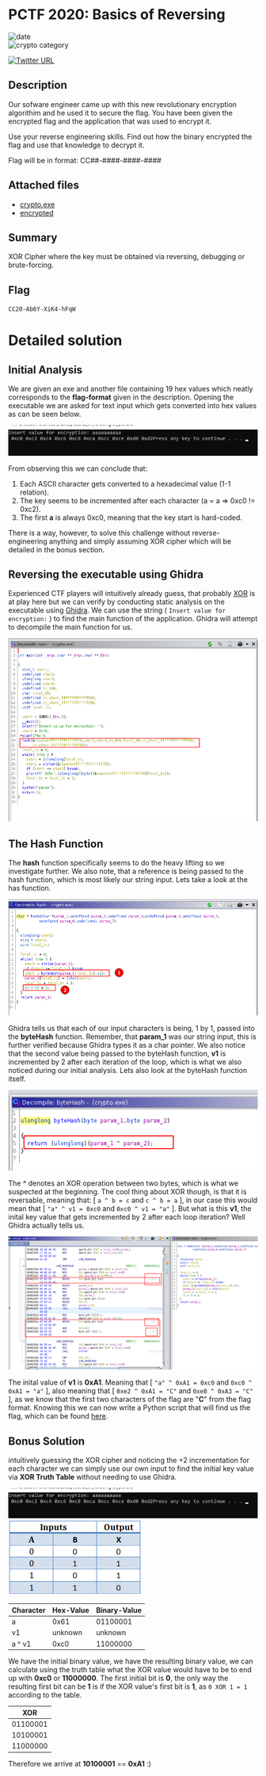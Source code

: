 # PCTF 2020: Basics of Reversing
![date](https://img.shields.io/badge/date-30.12.2020-brightgreen.svg)  
![crypto category](https://img.shields.io/badge/category-reverse-lightgrey.svg)

[![Twitter URL](https://img.shields.io/twitter/url/https/twitter.com/AcerCTF.svg?style=social&label=Follow%20%40AcerCTF)](https://twitter.com/AcerCTF)

## Description
Our sofware engineer came up with this new revolutionary encryption algorithim and he used it to secure the flag. You have been given the encrypted flag and the application that was used to encrypt it.

Use your reverse engineering skills. Find out how the binary encrypted the flag and use that knowledge to decrypt it.

Flag will be in format: CC##-####-####-####

## Attached files
- [crypto.exe](/PCTF/basics_of_reversing/crypto.exe)
- [encrypted](/PCTF/basics_of_reversing/encrypted)

## Summary
XOR Cipher where the key must be obtained via reversing, debugging or brute-forcing.

## Flag
```
CC20-Ab6Y-XiK4-hFqW
```

# Detailed solution
## Initial Analysis
We are given an exe and another file containing 19 hex values which neatly corresponds to the **flag-format** given in the description. Opening the executable we are asked for text input which gets converted into hex values as can be seen below.

![Program output](images/output.png)

From observing this we can conclude that:
  1. Each ASCII character gets converted to a hexadecimal value (1-1 relation).
  2. The key seems to be incremented after each character (a = a => 0xc0 != 0xc2).
  3. The first **a** is always 0xc0, meaning that the key start is hard-coded.

There is a way, however, to solve this challenge without reverse-engineering anything and simply assuming XOR cipher which will be detailed in the bonus section.

## Reversing the executable using Ghidra
Experienced CTF players will intuitively already guess, that probably [XOR](https://en.wikipedia.org/wiki/XOR_cipher) is at play here but we can verify by conducting static analysis on the executable using [Ghidra](https://ghidra-sre.org/). We can use the string ( `Insert value for encryption:` ) to find the main function of the application. Ghidra will attempt to decompile the main function for us.

![Executable main](images/main.png)


## The Hash Function
The **hash** function specifically seems to do the heavy lifting so we investigate further. We also note, that a reference is being passed to the hash function, which is most likely our string input. Lets take a look at the has function.

![Hash Function](images/hash.png)

Ghidra tells us that each of our input characters is being, 1 by 1, passed into the **byteHash** function. Remember, that **param_1** was our string input, this is further verified because Ghidra types it as a char pointer.
We also notice that the second value being passed to the byteHash function, **v1** is incremented by 2 after each iteration of the loop, which is what we also noticed during our initial analysis. Lets also look at the byteHash function itself.

![ByteHash](images/byteHash.png)

The **^** denotes an XOR operation between two bytes, which is what we suspected at the beginning. The cool thing about XOR though, is that it is reversable, meaning that: [ ` a ^ b = c ` and ` c ^ b = a ` ], in our case this would mean that [ ` "a" ^ v1 = 0xc0 ` and ` 0xc0 ^ v1 = "a" ` ]. But what is this **v1**, the inital key value that gets incremented by 2 after each loop iteration? Well Ghidra actually tells us.

![v1](images/a1.png)

The inital value of **v1** is **0xA1**. Meaning that [ ` "a" ^ 0xA1 = 0xc0 ` and ` 0xc0 ^ 0xA1 = "a" ` ], also meaning that [ ` 0xe2 ^ 0xA1 = "C" ` and ` 0xe0 ^ 0xA3 = "C" ` ], as we know that the first two characters of the flag are "**C**" from the flag format. Knowing this we can now write a Python script that will find us the flag, which can be found [here](/PCTF/basics_of_reversing/decryption.py).


## Bonus Solution
intuitively guessing the XOR cipher and noticing the +2 incrementation for each character we can simply use our own input to find the initial key value via **XOR Truth Table** without needing to use Ghidra.

![Program output](images/output.png)
![XOR Truth Table](images/xor.gif)

| Character | Hex-Value | Binary-Value |
| ----------- | ----------- | ------- |
| a | 0x61 | 01100001 |
| v1 | unknown | unknown |
| a ^ v1 | 0xc0 | 11000000 |

We have the initial binary value, we have the resulting binary value, we can calculate using the truth table what the XOR value would have to be to end up with **0xc0** or **11000000**. The first initial bit is **0**, the only way the resulting first bit can be **1** is if the XOR value's first bit is **1**, as `0 XOR 1 = 1` according to the table.

| XOR | 
| --------- |
|  01100001 |
|  10100001 |
|  11000000 |

Therefore we arrive at **10100001** == **0xA1** :)